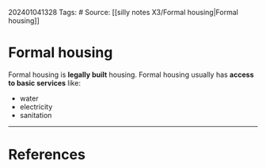 202401041328
Tags: # 
Source: [[silly notes X3/Formal housing|Formal housing]]
# Formal housing
Formal housing is **legally built** housing. 
Formal housing usually has **access to basic services** like:
- water
- electricity
- sanitation

---
# References

